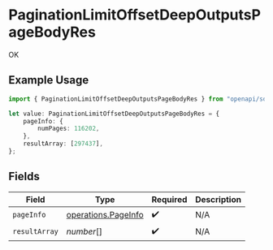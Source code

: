 # PaginationLimitOffsetDeepOutputsPageBodyRes

OK

## Example Usage

```typescript
import { PaginationLimitOffsetDeepOutputsPageBodyRes } from "openapi/sdk/models/operations";

let value: PaginationLimitOffsetDeepOutputsPageBodyRes = {
    pageInfo: {
        numPages: 116202,
    },
    resultArray: [297437],
};
```

## Fields

| Field                                                             | Type                                                              | Required                                                          | Description                                                       |
| ----------------------------------------------------------------- | ----------------------------------------------------------------- | ----------------------------------------------------------------- | ----------------------------------------------------------------- |
| `pageInfo`                                                        | [operations.PageInfo](../../../sdk/models/operations/pageinfo.md) | :heavy_check_mark:                                                | N/A                                                               |
| `resultArray`                                                     | *number*[]                                                        | :heavy_check_mark:                                                | N/A                                                               |